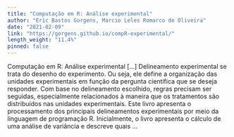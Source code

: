 ```yaml
---
title: "Computação em R: Análise experimental"
author: "Eric Bastos Gorgens, Marcio Leles Romarco de Oliveira"
date: "2021-02-09"
link: "https://gorgens.github.io/compR-experimental/"
length_weight: "11.4%"
pinned: false
---
```


Computação em R: Análise experimental [...] Delineamento experimental se trata do desenho do experimento. Ou seja, ele define a organização das unidades experimentais em função da pergunta científica que se deseja responder. Com base no delineamento escolhido, regras precisam ser seguidas, especialmente relacionados à maneira que os tratamentos são distribuídos nas unidades experimentais. Este livro apresenta o processamento dos principais delineamentos experimentais por meio da linguagem de programação R. Inicialmente, o livro apresenta o cálculo de uma análise de variância e descreve quais ...
